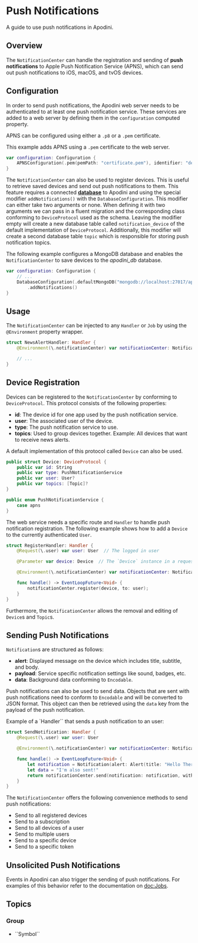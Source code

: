 # Push Notifications

A guide to use push notifications in Apodini.

<!--
                  
This source file is part of the Apodini open source project

SPDX-FileCopyrightText: 2019-2021 Paul Schmiedmayer and the Apodini project authors (see CONTRIBUTORS.md) <paul.schmiedmayer@tum.de>

SPDX-License-Identifier: MIT
             
-->

## Overview

The `NotificationCenter` can handle the registration and sending of **push notifications** to Apple Push Notification Service (APNS), which can send out push notifications to iOS, macOS, and tvOS devices.

## Configuration

In order to send push notifications, the Apodini web server needs to be authenticated to at least one push notification service. These services are added to a web server by defining them in the `configuration` computed property.

APNS can be configured using either a `.p8` or a `.pem` certificate.

This example adds APNS using a `.pem` certificate to the web server.

```swift
var configuration: Configuration {
    APNSConfiguration(.pem(pemPath: "certificate.pem"), identifier: "de.tum.in.ase.Example", environment: .sandbox)
}
```

The `NotificationCenter` can also be used to register devices. This is useful to retrieve saved devices and send out push notifications to them. This feature requires a connected **[database](./Database.md)** to Apodini and using the special modifier `addNotifications()` with the `DatabaseConfiguration`. This modifier can either take two arguments or none. When defining it with two arguments we can pass in a fluent migration and the corresponding class conforming to `DeviceProtocol` used as the schema. Leaving the modifier empty will create a new database table called `notification_device` of the default implementation of `DeviceProtocol`.
Additionally, this modifier will create a second database table `topic` which is responsible for storing push notification topics.

The following example configures a MongoDB database and enables the `NotificationCenter` to save devices to the _apodini_db_ database.

```swift
var configuration: Configuration {
    // ...
    DatabaseConfiguration(.defaultMongoDB("mongodb://localhost:27017/apodini_db"))
        .addNotifications()
}
```

## Usage

The `NotificationCenter` can be injected to any `Handler` or `Job` by using the `@Environment` property wrapper.

```swift
struct NewsAlertHandler: Handler {
    @Environment(\.notificationCenter) var notificationCenter: NotificationCener

    // ...
}
```

## Device Registration

Devices can be registered to the `NotificationCenter` by conforming to `DeviceProtocol`. This protocol consists of the following properties:

- **id**: The device id for one app used by the push notification service.
- **user**: The associated user of the device.
- **type**: The push notification service to use.
- **topics**: Used to group devices together. Example: All devices that want to receive news alerts.

A default implementation of this protocol called `Device` can also be used.

```swift
public struct Device: DeviceProtocol {
    public var id: String
    public var type: PushNotificationService
    public var user: User?
    public var topics: [Topic]?
}

public enum PushNotificationService {
    case apns
}
```

The web service needs a specific route and `Handler` to handle push notification registration. The following example shows how to add a `Device` to the currently authenticated `User`.

```swift
struct RegisterHandler: Handler {
    @Request(\.user) var user: User  // The logged in user

    @Parameter var device: Device  // The `Device` instance in a request body

    @Environment(\.notificationCenter) var notificationCenter: NotificationCener

    func handle() -> EventLoopFuture<Void> {
        notificationCenter.register(device, to: user);
    }
}
```

Furthermore, the `NotificationCenter` allows the removal and editing of `Device`s and `Topic`s.

## Sending Push Notifications

`Notification`s are structured as follows:

- **alert**: Displayed message on the device which includes title, subtitle, and body.
- **payload**: Service specific notification settings like sound, badges, etc.
- **data**: Background data conforming to `Encodable`.

Push notifications can also be used to send data. Objects that are sent with push notifications need to conform to `Encodable` and will be converted to JSON format. This object can then be retrieved using the `data` key from the payload of the push notification.

Example of a `Handler`` that sends a push notification to an user:

```swift
struct SendNotification: Handler {
    @Request(\.user) var user: User

    @Environment(\.notificationCenter) var notificationCenter: NotificationCener

    func handle() -> EventLoopFuture<Void> {
        let notification = Notification(alert: Alert(title: "Hello There 👋"))
        let data = "I'm also sent!"
        return notificationCenter.send(notification: notification, with: data, to: user)
    }
}
```

The `NotificationCenter` offers the following convenience methods to send push notifications:

- Send to all registered devices
- Send to a subscription
- Send to all devices of a user
- Send to multiple users
- Send to a specific device
- Send to a specific token

## Unsolicited Push Notifications

Events in Apodini can also trigger the sending of push notifications. For examples of this behavior refer to the documentation on <doc:Jobs>.

## Topics

### <!--@START_MENU_TOKEN@-->Group<!--@END_MENU_TOKEN@-->

- <!--@START_MENU_TOKEN@-->``Symbol``<!--@END_MENU_TOKEN@-->
